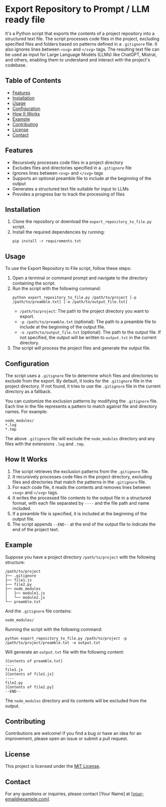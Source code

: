 # Export Repository to Prompt / LLM ready file

It's a Python script that exports the contents of a project repository into a structured text file. The script processes code files in the project,
excluding specified files and folders based on patterns defined in a `.gitignore` file. It also ignores lines between `<svg>` and `</svg>` tags. The resulting text file can be used
as input for Large Language Models (LLMs) like ChatGPT, Mistral, and others, enabling them to understand and interact with the project's codebase.

## Table of Contents

- [Features](#features)
- [Installation](#installation)
- [Usage](#usage)
- [Configuration](#configuration)
- [How It Works](#how-it-works)
- [Example](#example)
- [Contributing](#contributing)
- [License](#license)
- [Contact](#contact)

## Features

- Recursively processes code files in a project directory
- Excludes files and directories specified in a `.gitignore` file
- Ignores lines between `<svg>` and `</svg>` tags
- Supports an optional preamble file to include at the beginning of the output
- Generates a structured text file suitable for input to LLMs
- Provides a progress bar to track the processing of files

## Installation

1. Clone the repository or download the `export_repository_to_file.py` script.
2. Install the required dependencies by running:
   ```
   pip install -r requirements.txt
   ```

## Usage

To use the Export Repository to File script, follow these steps:

1. Open a terminal or command prompt and navigate to the directory containing the script.
2. Run the script with the following command:
   ```
   python export_repository_to_file.py /path/to/project [-p /path/to/preamble.txt] [-o /path/to/output_file.txt]
   ```
    - `/path/to/project`: The path to the project directory you want to export.
    - `-p /path/to/preamble.txt` (optional): The path to a preamble file to include at the beginning of the output file.
    - `-o /path/to/output_file.txt` (optional): The path to the output file. If not specified, the output will be written to `output.txt` in the current directory.
3. The script will process the project files and generate the output file.

## Configuration

The script uses a `.gitignore` file to determine which files and directories to exclude from the export. By default, it looks for the `.gitignore` file in the project directory. If
not found, it tries to use the `.gitignore` file in the current directory as a fallback.

You can customize the exclusion patterns by modifying the `.gitignore` file. Each line in the file represents a pattern to match against file and directory names. For example:

```
node_modules/
*.log
*.tmp
```

The above `.gitignore` file will exclude the `node_modules` directory and any files with the extensions `.log` and `.tmp`.

## How It Works

1. The script retrieves the exclusion patterns from the `.gitignore` file.
2. It recursively processes code files in the project directory, excluding files and directories that match the patterns in the `.gitignore` file.
3. For each code file, it reads the contents and removes lines between `<svg>` and `</svg>` tags.
4. It writes the processed file contents to the output file in a structured format, with each file separated by `----` and the file path and name included.
5. If a preamble file is specified, it is included at the beginning of the output file.
6. The script appends `--END--` at the end of the output file to indicate the end of the project text.

## Example

Suppose you have a project directory `/path/to/project` with the following structure:

```
/path/to/project
├── .gitignore
├── file1.js
├── file2.py
├── node_modules
│   ├── module1.js
│   └── module2.js
└── preamble.txt
```

And the `.gitignore` file contains:

```
node_modules/
```

Running the script with the following command:

```
python export_repository_to_file.py /path/to/project -p /path/to/project/preamble.txt -o output.txt
```

Will generate an `output.txt` file with the following content:

```
[Contents of preamble.txt]
----
file1.js
[Contents of file1.js]
----
file2.py
[Contents of file2.py]
--END--
```

The `node_modules` directory and its contents will be excluded from the output.

## Contributing

Contributions are welcome! If you find a bug or have an idea for an improvement, please open an issue or submit a pull request.

## License

This project is licensed under the [MIT License](LICENSE).

## Contact

For any questions or inquiries, please contact [Your Name] at [your-email@example.com].
